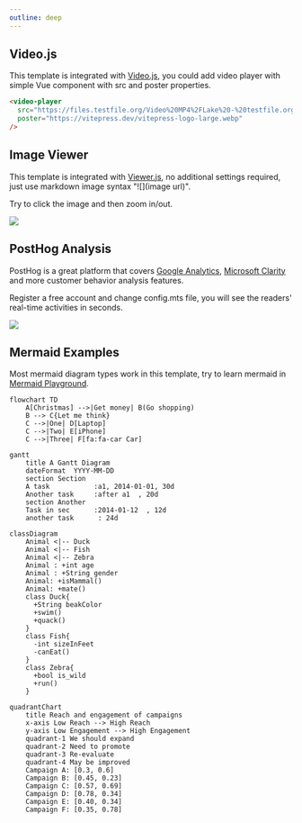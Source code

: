 ```yaml
---
outline: deep
---
```


## Video.js

This template is integrated with [Video.js](https://github.com/videojs/video.js), you could add video player with simple Vue component with src and poster properties.

```html
<video-player 
  src="https://files.testfile.org/Video%20MP4%2FLake%20-%20testfile.org.mp4" 
  poster="https://vitepress.dev/vitepress-logo-large.webp" 
/>
```

<video-player src="https://files.testfile.org/Video%20MP4%2FLake%20-%20testfile.org.mp4" poster="https://vitepress.dev/vitepress-logo-large.webp" />


## Image Viewer

This template is integrated with [Viewer.js](https://github.com/fengyuanchen/viewerjs), no additional settings required, just use markdown image syntax "![](image url)".

Try to click the image and then zoom in/out.

![](https://vitepress.dev/vitepress-logo-large.webp)

## PostHog Analysis

PostHog is a great platform that covers [Google Analytics](https://developers.google.com/analytics), [Microsoft Clarity](https://clarity.microsoft.com/) and more customer behavior analysis features.

Register a free account and change config.mts file, you will see the readers' real-time activities in seconds.

![](https://filecdn.code2life.top/posthog-demo.png)

## Mermaid Examples

Most mermaid diagram types work in this template, try to learn mermaid in [Mermaid Playground](https://mermaid.live/).

```mermaid
flowchart TD
    A[Christmas] -->|Get money| B(Go shopping)
    B --> C{Let me think}
    C -->|One| D[Laptop]
    C -->|Two| E[iPhone]
    C -->|Three| F[fa:fa-car Car]
```

```mermaid
gantt
    title A Gantt Diagram
    dateFormat  YYYY-MM-DD
    section Section
    A task           :a1, 2014-01-01, 30d
    Another task     :after a1  , 20d
    section Another
    Task in sec      :2014-01-12  , 12d
    another task      : 24d
```

```mermaid
classDiagram
    Animal <|-- Duck
    Animal <|-- Fish
    Animal <|-- Zebra
    Animal : +int age
    Animal : +String gender
    Animal: +isMammal()
    Animal: +mate()
    class Duck{
      +String beakColor
      +swim()
      +quack()
    }
    class Fish{
      -int sizeInFeet
      -canEat()
    }
    class Zebra{
      +bool is_wild
      +run()
    }
```

```mermaid
quadrantChart
    title Reach and engagement of campaigns
    x-axis Low Reach --> High Reach
    y-axis Low Engagement --> High Engagement
    quadrant-1 We should expand
    quadrant-2 Need to promote
    quadrant-3 Re-evaluate
    quadrant-4 May be improved
    Campaign A: [0.3, 0.6]
    Campaign B: [0.45, 0.23]
    Campaign C: [0.57, 0.69]
    Campaign D: [0.78, 0.34]
    Campaign E: [0.40, 0.34]
    Campaign F: [0.35, 0.78]

```

